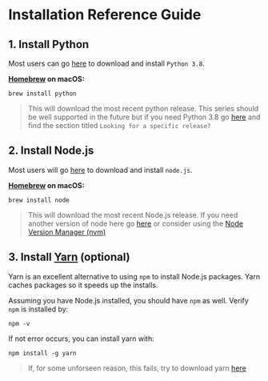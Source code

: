# Installation Reference Guide


## 1. Install Python

Most users can go [here](https://www.python.org/downloads/) to download and install `Python 3.8`.

__[Homebrew](https://brew.sh/)  on macOS:__
```
brew install python
```
> This will download the most recent python release. This series should be well supported in the future but if you need Python 3.8 go [here](https://www.python.org/downloads/) and find the section titled `Looking for a specific release?`

## 2. Install Node.js

Most users will go [here](https://nodejs.org/en/) to download and install `node.js`.


__[Homebrew](https://brew.sh/) on macOS:__
```
brew install node
```
> This will download the most recent Node.js release. If you need another version of node here go [here](https://nodejs.org/en/) or consider using the [Node Version Manager (nvm)](https://github.com/nvm-sh/nvm)

## 3. Install [Yarn](yarnpkg.com) (optional)
Yarn is an excellent alternative to using `npm` to install Node.js packages. Yarn caches packages so it speeds up the installs.

Assuming you have Node.js installed, you should have `npm` as well. Verify `npm` is installed by:

```
npm -v
```

If not error occurs, you can install yarn with:
```
npm install -g yarn
```
> If, for some unforseen reason, this fails, try to download yarn [here](https://classic.yarnpkg.com/en/docs/install/)

